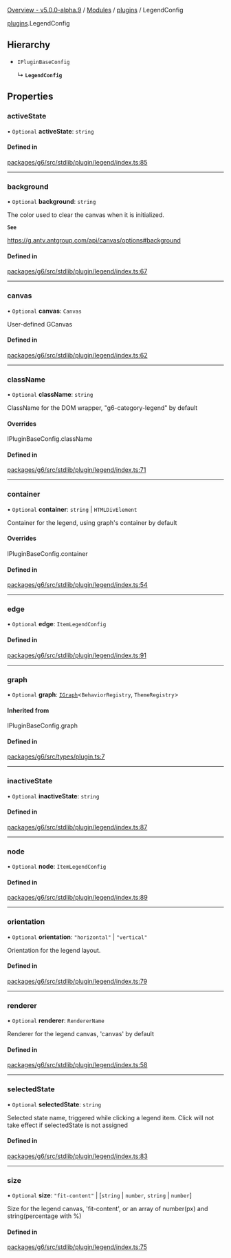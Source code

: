 [Overview - v5.0.0-alpha.9](../../README.md) / [Modules](../../modules.md) / [plugins](../../modules/plugins.md) / LegendConfig

[plugins](../../modules/plugins.md).LegendConfig

## Hierarchy

- `IPluginBaseConfig`

  ↳ **`LegendConfig`**

## Properties

### activeState

• `Optional` **activeState**: `string`

#### Defined in

[packages/g6/src/stdlib/plugin/legend/index.ts:85](https://github.com/antvis/G6/blob/4b803837a5/packages/g6/src/stdlib/plugin/legend/index.ts#L85)

___

### background

• `Optional` **background**: `string`

The color used to clear the canvas when it is initialized.

**`See`**

https://g.antv.antgroup.com/api/canvas/options#background

#### Defined in

[packages/g6/src/stdlib/plugin/legend/index.ts:67](https://github.com/antvis/G6/blob/4b803837a5/packages/g6/src/stdlib/plugin/legend/index.ts#L67)

___

### canvas

• `Optional` **canvas**: `Canvas`

User-defined GCanvas

#### Defined in

[packages/g6/src/stdlib/plugin/legend/index.ts:62](https://github.com/antvis/G6/blob/4b803837a5/packages/g6/src/stdlib/plugin/legend/index.ts#L62)

___

### className

• `Optional` **className**: `string`

ClassName for the DOM wrapper, "g6-category-legend" by default

#### Overrides

IPluginBaseConfig.className

#### Defined in

[packages/g6/src/stdlib/plugin/legend/index.ts:71](https://github.com/antvis/G6/blob/4b803837a5/packages/g6/src/stdlib/plugin/legend/index.ts#L71)

___

### container

• `Optional` **container**: `string` \| `HTMLDivElement`

Container for the legend, using graph's container by default

#### Overrides

IPluginBaseConfig.container

#### Defined in

[packages/g6/src/stdlib/plugin/legend/index.ts:54](https://github.com/antvis/G6/blob/4b803837a5/packages/g6/src/stdlib/plugin/legend/index.ts#L54)

___

### edge

• `Optional` **edge**: `ItemLegendConfig`

#### Defined in

[packages/g6/src/stdlib/plugin/legend/index.ts:91](https://github.com/antvis/G6/blob/4b803837a5/packages/g6/src/stdlib/plugin/legend/index.ts#L91)

___

### graph

• `Optional` **graph**: [`IGraph`](../graph/IGraph.md)<`BehaviorRegistry`, `ThemeRegistry`\>

#### Inherited from

IPluginBaseConfig.graph

#### Defined in

[packages/g6/src/types/plugin.ts:7](https://github.com/antvis/G6/blob/4b803837a5/packages/g6/src/types/plugin.ts#L7)

___

### inactiveState

• `Optional` **inactiveState**: `string`

#### Defined in

[packages/g6/src/stdlib/plugin/legend/index.ts:87](https://github.com/antvis/G6/blob/4b803837a5/packages/g6/src/stdlib/plugin/legend/index.ts#L87)

___

### node

• `Optional` **node**: `ItemLegendConfig`

#### Defined in

[packages/g6/src/stdlib/plugin/legend/index.ts:89](https://github.com/antvis/G6/blob/4b803837a5/packages/g6/src/stdlib/plugin/legend/index.ts#L89)

___

### orientation

• `Optional` **orientation**: ``"horizontal"`` \| ``"vertical"``

Orientation for the legend layout.

#### Defined in

[packages/g6/src/stdlib/plugin/legend/index.ts:79](https://github.com/antvis/G6/blob/4b803837a5/packages/g6/src/stdlib/plugin/legend/index.ts#L79)

___

### renderer

• `Optional` **renderer**: `RendererName`

Renderer for the legend canvas, 'canvas' by default

#### Defined in

[packages/g6/src/stdlib/plugin/legend/index.ts:58](https://github.com/antvis/G6/blob/4b803837a5/packages/g6/src/stdlib/plugin/legend/index.ts#L58)

___

### selectedState

• `Optional` **selectedState**: `string`

Selected state name, triggered while clicking a legend item. Click will not take effect if selectedState is not assigned

#### Defined in

[packages/g6/src/stdlib/plugin/legend/index.ts:83](https://github.com/antvis/G6/blob/4b803837a5/packages/g6/src/stdlib/plugin/legend/index.ts#L83)

___

### size

• `Optional` **size**: ``"fit-content"`` \| [`string` \| `number`, `string` \| `number`]

Size for the legend canvas, 'fit-content', or an array of number(px) and string(percentage with %)

#### Defined in

[packages/g6/src/stdlib/plugin/legend/index.ts:75](https://github.com/antvis/G6/blob/4b803837a5/packages/g6/src/stdlib/plugin/legend/index.ts#L75)
